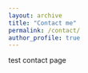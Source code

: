 ```yaml
---
layout: archive
title: "Contact me"
permalink: /contact/
author_profile: true
---
```


test contact page